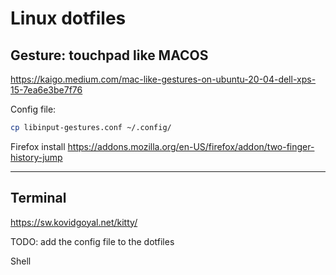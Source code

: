 # Linux dotfiles


## Gesture: touchpad like MACOS
https://kaigo.medium.com/mac-like-gestures-on-ubuntu-20-04-dell-xps-15-7ea6e3be7f76

Config file: 
```bash
cp libinput-gestures.conf ~/.config/
```

Firefox install https://addons.mozilla.org/en-US/firefox/addon/two-finger-history-jump
___
## Terminal 
https://sw.kovidgoyal.net/kitty/

TODO: add the config file to the dotfiles

Shell
